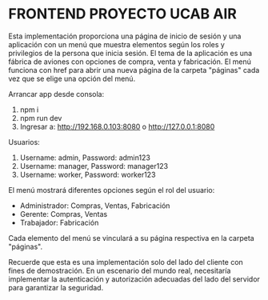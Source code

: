 # FRONTEND PROYECTO UCAB AIR
Esta implementación proporciona una página de inicio de sesión y una aplicación con un menú que muestra elementos según los roles y privilegios de la persona que inicia sesión. El tema de la aplicación es una fábrica de aviones con opciones de compra, venta y fabricación. El menú funciona con href para abrir una nueva página de la carpeta "páginas" cada vez que se elige una opción del menú.

Arrancar app desde consola:
1. npm i
2. npm run dev
3. Ingresar a: http://192.168.0.103:8080 o  http://127.0.0.1:8080

Usuarios:
1. Username: admin, Password: admin123
2. Username: manager, Password: manager123
3. Username: worker, Password: worker123

El menú mostrará diferentes opciones según el rol del usuario:

- Administrador: Compras, Ventas, Fabricación
- Gerente: Compras, Ventas
- Trabajador: Fabricación

Cada elemento del menú se vinculará a su página respectiva en la carpeta "páginas".

Recuerde que esta es una implementación solo del lado del cliente con fines de demostración. En un escenario del mundo real, necesitaría implementar la autenticación y autorización adecuadas del lado del servidor para garantizar la seguridad.